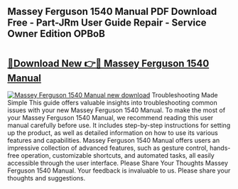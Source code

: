 ## Massey Ferguson 1540 Manual PDF Download Free - Part-JRm User Guide Repair - Service Owner Edition OPBoB

# <h2><a href="http://bc94513.oget.top/?id=Massey+Ferguson+1540+Manual">🔗Download New 👉🔴 Massey Ferguson 1540 Manual</a></h2>

[![Massey Ferguson 1540 Manual new download](https://i.imgur.com/5g1atiW.png)](http://bc94513.oget.top/?id=Massey+Ferguson+1540+Manual)
Troubleshooting Made Simple This guide offers valuable insights into troubleshooting common issues with your new Massey Ferguson 1540 Manual. To make the most of your Massey Ferguson 1540 Manual, we recommend reading this user manual carefully before use. It includes step-by-step instructions for setting up the product, as well as detailed information on how to use its various features and capabilities. Massey Ferguson 1540 Manual offers users an impressive collection of advanced features, such as gesture control, hands-free operation, customizable shortcuts, and automated tasks, all easily accessible through the user interface. Please Share Your Thoughts Massey Ferguson 1540 Manual. Your feedback is invaluable to us. Please share your thoughts and suggestions.
